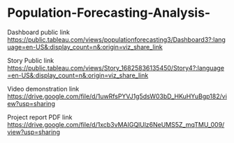 # Population-Forecasting-Analysis-

Dashboard public link         https://public.tableau.com/views/populationforecasting3/Dashboard3?:language=en-US&:display_count=n&:origin=viz_share_link

Story Public link             https://public.tableau.com/views/Story_16825836135450/Story4?:language=en-US&:display_count=n&:origin=viz_share_link

Video demonstration link      https://drive.google.com/file/d/1uwRfsPYVJ1g5dsW03bD_HKuHYuBgp182/view?usp=sharing

Project report PDF link       https://drive.google.com/file/d/1xcb3vMAIGQlUlz6NeUMS5Z_mqTMU_009/view?usp=sharing      
